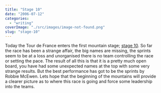 ```yaml
---
title: "Stage 10"
date: "2006-07-12"
categories: 
  - "writing"
coverImage: "./src/images/image-not-found.png"
slug: "stage-10"
---
```


Today the Tour de France enters the first mountain stage; [stage 10](http://www.letour.fr/2006/TDF/LIVE/us/1000/index.html). So far the race has been a strange affair, the big names are missing, the sprints seem to be at a loss and unorganised there is no team controlling the race or setting the pace. The result of all this is that it is a pretty much open board, you have had some unexpected names at the top with some very strange results. But the best performance has got to be the sprints by Robbie McEwen. Lets hope that the beginning of the mountains will provide a clearer picture as to where this race is going and force some leadership into the teams.
